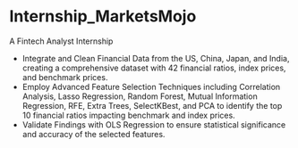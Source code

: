 # Internship_MarketsMojo
A Fintech Analyst Internship 
- Integrate and Clean Financial Data from the US, China, Japan, and India, creating a comprehensive dataset with 42 financial ratios, index prices, and benchmark prices.
- Employ Advanced Feature Selection Techniques including Correlation Analysis, Lasso Regression, Random Forest, Mutual Information Regression, RFE, Extra Trees, SelectKBest, and PCA to identify the top 10 financial ratios impacting benchmark and index prices.
- Validate Findings with OLS Regression to ensure statistical significance and accuracy of the selected features.
